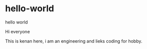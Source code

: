 # hello-world
hello world
 
 Hi everyone
 
 This is kenan here, i am an engineering and lieks coding for hobby.
